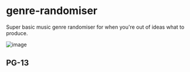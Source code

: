 # genre-randomiser

Super basic music genre randomiser for when you're out of ideas what to produce.  

![image](https://user-images.githubusercontent.com/101659586/175430959-a31f9e40-979f-413f-82c3-21addcceee5d.png)  

## PG-13
